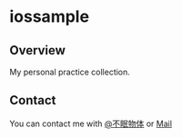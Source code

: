 # iossample

## Overview
My personal practice collection.

## Contact
You can contact me with [@不眠物体](http://weibo.com/chinsyo) or [Mail](http://mail.qq.com/cgi-bin/qm_share?t=qm_mailme&email=lKKlraGgraOkodTl5br3_-k)
